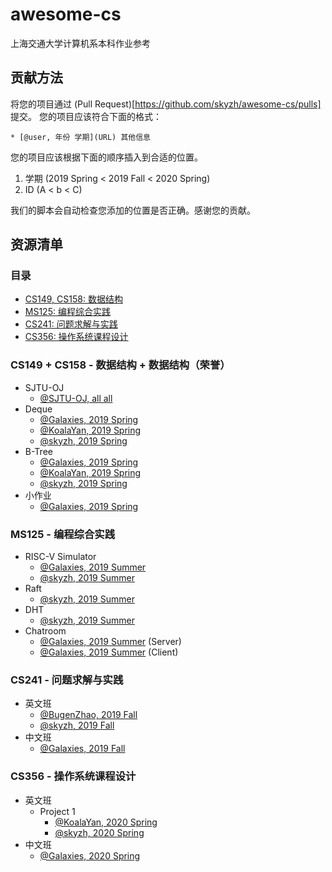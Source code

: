 # awesome-cs

上海交通大学计算机系本科作业参考

## 贡献方法

将您的项目通过 (Pull Request)[https://github.com/skyzh/awesome-cs/pulls] 提交。
您的项目应该符合下面的格式：
```
* [@user, 年份 学期](URL) 其他信息
```

您的项目应该根据下面的顺序插入到合适的位置。

1. 学期 (2019 Spring < 2019 Fall < 2020 Spring)
2. ID (A < b < C)

我们的脚本会自动检查您添加的位置是否正确。感谢您的贡献。

## 资源清单

### 目录

* [CS149, CS158: 数据结构](#cs149)
* [MS125: 编程综合实践](#ms125)
* [CS241: 问题求解与实践](#cs241)
* [CS356: 操作系统课程设计](#cs356)

<a name="cs149"></a>
### CS149 + CS158 - 数据结构 + 数据结构（荣誉）

* SJTU-OJ
    * [@SJTU-OJ, all all](https://github.com/SJTU-OJ/SJTU-OJ.github.io)
* Deque
    * [@Galaxies, 2019 Spring](https://github.com/Galaxies99/CS158-Project-Deque)
    * [@KoalaYan, 2019 Spring](https://github.com/KoalaYan/2019-CS158-DS_Project-deque)
    * [@skyzh, 2019 Spring](https://github.com/skyzh/data-structure-deque)
* B-Tree
    * [@Galaxies, 2019 Spring](https://github.com/Galaxies99/CS158-Project-BTree)
    * [@KoalaYan, 2019 Spring](https://github.com/KoalaYan/2019-CS158-DS_Project-BTree)
    * [@skyzh, 2019 Spring](https://github.com/skyzh/BPlusTree)
* 小作业
    * [@Galaxies, 2019 Spring](https://github.com/Galaxies99/CS158-Homework)

<a name="ms125"></a>
### MS125 - 编程综合实践

* RISC-V Simulator
    * [@Galaxies, 2019 Summer](https://github.com/Galaxies99/MS125-RISCV-simulator)
    * [@skyzh, 2019 Summer](https://github.com/skyzh/RISCV-Simulator)
* Raft
    * [@skyzh, 2019 Summer](https://github.com/iskyzh/raft)
* DHT
    * [@skyzh, 2019 Summer](https://github.com/skyzh/go-ght)
* Chatroom
    * [@Galaxies, 2019 Summer](https://github.com/Galaxies99/MS125-chatroom-server) (Server)
    * [@Galaxies, 2019 Summer](https://github.com/Galaxies99/MS125-chatroom-client) (Client)
    
<a name="cs241"></a>
### CS241 - 问题求解与实践

* 英文班
    * [@BugenZhao, 2019 Fall](https://github.com/BugenZhao/MTAnalyzer)
    * [@skyzh, 2019 Fall](https://github.com/skyzh/Meteor)
* 中文班
    * [@Galaxies, 2019 Fall](https://github.com/Galaxies99/CS241-CourseData)

<a name="cs356"></a>
### CS356 - 操作系统课程设计

* 英文班
    * Project 1
        * [@KoalaYan, 2020 Spring](https://github.com/KoalaYan/2020-CS356-Osprj1-AnroidProcessTree)
        * [@skyzh, 2020 Spring](https://github.com/iskyzh/pstree_android)
* 中文班
    * [@Galaxies, 2020 Spring](https://github.com/Galaxies99/CS307-Projects)
